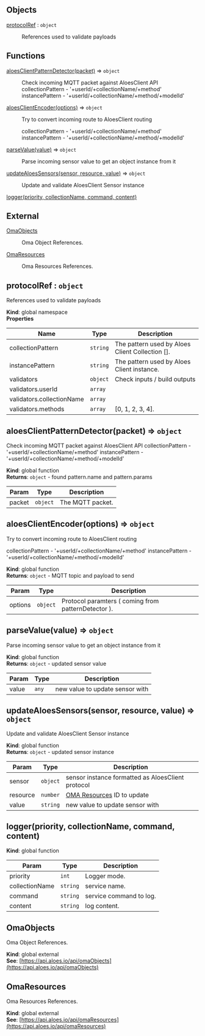 ## Objects

<dl>
<dt><a href="#protocolRef">protocolRef</a> : <code>object</code></dt>
<dd><p>References used to validate payloads</p>
</dd>
</dl>

## Functions

<dl>
<dt><a href="#aloesClientPatternDetector">aloesClientPatternDetector(packet)</a> ⇒ <code>object</code></dt>
<dd><p>Check incoming MQTT packet against AloesClient API
collectionPattern - &#39;+userId/+collectionName/+method&#39;
instancePattern - &#39;+userId/+collectionName/+method/+modelId&#39;</p>
</dd>
<dt><a href="#aloesClientEncoder">aloesClientEncoder(options)</a> ⇒ <code>object</code></dt>
<dd><p>Try to convert incoming route to AloesClient routing</p>
<p>collectionPattern - &#39;+userId/+collectionName/+method&#39;
instancePattern - &#39;+userId/+collectionName/+method/+modelId&#39;</p>
</dd>
<dt><a href="#parseValue">parseValue(value)</a> ⇒ <code>object</code></dt>
<dd><p>Parse incoming sensor value to get an object instance from it</p>
</dd>
<dt><a href="#updateAloesSensors">updateAloesSensors(sensor, resource, value)</a> ⇒ <code>object</code></dt>
<dd><p>Update and validate AloesClient Sensor instance</p>
</dd>
<dt><a href="#logger">logger(priority, collectionName, command, content)</a></dt>
<dd></dd>
</dl>

## External

<dl>
<dt><a href="#external_OmaObjects">OmaObjects</a></dt>
<dd><p>Oma Object References.</p>
</dd>
<dt><a href="#external_OmaResources">OmaResources</a></dt>
<dd><p>Oma Resources References.</p>
</dd>
</dl>

<a name="protocolRef"></a>

## protocolRef : <code>object</code>
References used to validate payloads

**Kind**: global namespace  
**Properties**

| Name | Type | Description |
| --- | --- | --- |
| collectionPattern | <code>string</code> | The pattern used by Aloes Client Collection []. |
| instancePattern | <code>string</code> | The pattern used by Aloes Client instance. |
| validators | <code>object</code> | Check inputs / build outputs |
| validators.userId | <code>array</code> |  |
| validators.collectionName | <code>array</code> |  |
| validators.methods | <code>array</code> | [0, 1, 2, 3, 4]. |

<a name="aloesClientPatternDetector"></a>

## aloesClientPatternDetector(packet) ⇒ <code>object</code>
Check incoming MQTT packet against AloesClient API
collectionPattern - '+userId/+collectionName/+method'
instancePattern - '+userId/+collectionName/+method/+modelId'

**Kind**: global function  
**Returns**: <code>object</code> - found pattern.name and pattern.params  

| Param | Type | Description |
| --- | --- | --- |
| packet | <code>object</code> | The MQTT packet. |

<a name="aloesClientEncoder"></a>

## aloesClientEncoder(options) ⇒ <code>object</code>
Try to convert incoming route to AloesClient routing

collectionPattern - '+userId/+collectionName/+method'
instancePattern - '+userId/+collectionName/+method/+modelId'

**Kind**: global function  
**Returns**: <code>object</code> - MQTT topic and payload to send  

| Param | Type | Description |
| --- | --- | --- |
| options | <code>object</code> | Protocol paramters ( coming from patternDetector ). |

<a name="parseValue"></a>

## parseValue(value) ⇒ <code>object</code>
Parse incoming sensor value to get an object instance from it

**Kind**: global function  
**Returns**: <code>object</code> - updated sensor value  

| Param | Type | Description |
| --- | --- | --- |
| value | <code>any</code> | new value to update sensor with |

<a name="updateAloesSensors"></a>

## updateAloesSensors(sensor, resource, value) ⇒ <code>object</code>
Update and validate AloesClient Sensor instance

**Kind**: global function  
**Returns**: <code>object</code> - updated sensor instance  

| Param | Type | Description |
| --- | --- | --- |
| sensor | <code>object</code> | sensor instance formatted as AloesClient protocol |
| resource | <code>number</code> | [OMA Resources](/aloes/#omaresources)  ID to update |
| value | <code>string</code> | new value to update sensor with |

<a name="logger"></a>

## logger(priority, collectionName, command, content)
**Kind**: global function  

| Param | Type | Description |
| --- | --- | --- |
| priority | <code>int</code> | Logger mode. |
| collectionName | <code>string</code> | service name. |
| command | <code>string</code> | service command to log. |
| content | <code>string</code> | log content. |

<a name="external_OmaObjects"></a>

## OmaObjects
Oma Object References.

**Kind**: global external  
**See**: [https://api.aloes.io/api/omaObjects](https://api.aloes.io/api/omaObjects)  
<a name="external_OmaResources"></a>

## OmaResources
Oma Resources References.

**Kind**: global external  
**See**: [https://api.aloes.io/api/omaResources](https://api.aloes.io/api/omaResources)  
